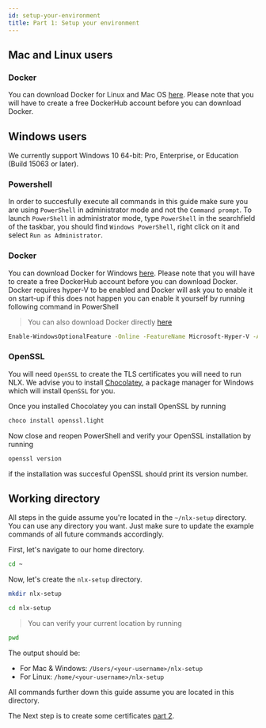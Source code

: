 ```yaml
---
id: setup-your-environment
title: Part 1: Setup your environment
---
```



## Mac and Linux users

### Docker

You can download Docker for Linux and Mac OS [here](https://hub.docker.com?overlay=onboarding). Please note that you will have to create a free DockerHub account before you can download Docker.

## Windows users

We currently support Windows 10 64-bit: Pro, Enterprise, or Education (Build 15063 or later).

### Powershell

In order to succesfully execute all commands in this guide make sure you are using `PowerShell` in administrator mode and not the `Command prompt`. To launch `PowerShell` in administrator mode, type `PowerShell` in the searchfield of the taskbar, you should find `Windows PowerShell`, right click on it and select `Run as Administrator`.

### Docker

You can download Docker for Windows [here](https://hub.docker.com?overlay=onboarding). Please note that you will have to create a free DockerHub account before you can download Docker. Docker requires hyper-V to be enabled and Docker will ask you to enable it on start-up if this does not happen you can enable it yourself by running following command in PowerShell

> You can also download Docker directly [here](https://download.docker.com/win/stable/Docker%20for%20Windows%20Installer.exe) 

```bash
Enable-WindowsOptionalFeature -Online -FeatureName Microsoft-Hyper-V -All
```

### OpenSSL

You will need `OpenSSL` to create the TLS certificates you will need to run NLX. We advise you to install [Chocolatey](https://chocolatey.org/install), a package manager for Windows which will install `OpenSSL` for you. 

Once you installed Chocolatey you can install OpenSSL by running

```bash
choco install openssl.light
```

Now close and reopen PowerShell and verify your OpenSSL installation by running

```bash
openssl version
```

if the installation was succesful OpenSSL should print its version number.


## Working directory

All steps in the guide assume you're located in the `~/nlx-setup` directory.
You can use any directory you want. Just make sure to update the example commands of all future commands accordingly.

First, let's navigate to our home directory.

```bash
cd ~
```

Now, let's create the `nlx-setup` directory.

```bash
mkdir nlx-setup
```
```bash
cd nlx-setup
```

> You can verify your current location by running

```bash
pwd
```

The output should be:
* For Mac & Windows: `/Users/<your-username>/nlx-setup`
* For Linux: `/home/<your-username>/nlx-setup`

All commands further down this guide assume you are located in this directory.

The Next step is to create some certificates [part 2](../create-certificates/).
